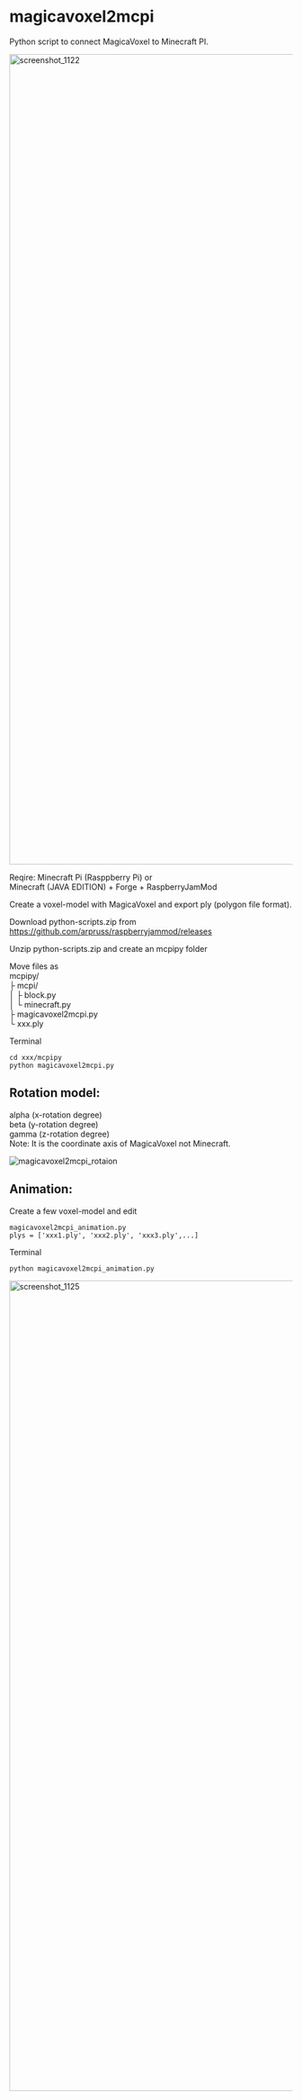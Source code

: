 # magicavoxel2mcpi

Python script to connect MagicaVoxel to Minecraft PI.

<img width="1440" alt="screenshot_1122" src="https://user-images.githubusercontent.com/33368327/44855279-ab667500-aca5-11e8-8320-a025afcab091.png">

Reqire: Minecraft Pi (Rasppberry Pi) or  
        Minecraft (JAVA EDITION) + Forge + RaspberryJamMod
        
Create a voxel-model with MagicaVoxel and export ply (polygon file format).

Download python-scripts.zip from    
https://github.com/arpruss/raspberryjammod/releases

Unzip python-scripts.zip and create an mcpipy folder

Move files as  
mcpipy/  
    ├ mcpi/  
    │    ├ block.py  
    │    └ minecraft.py  
    ├ magicavoxel2mcpi.py  
    └ xxx.ply

Terminal

```
cd xxx/mcpipy
python magicavoxel2mcpi.py
```

## Rotation model:   
alpha (x-rotation degree)  
beta (y-rotation degree)   
gamma (z-rotation degree)    
Note: It is the coordinate axis of MagicaVoxel not Minecraft.  

![magicavoxel2mcpi_rotaion](https://user-images.githubusercontent.com/33368327/44855928-1a909900-aca7-11e8-9182-99df906f43be.jpg)

## Animation:  
Create a few voxel-model and edit   

```
magicavoxel2mcpi_animation.py
plys = ['xxx1.ply', 'xxx2.ply', 'xxx3.ply',...]
```

Terminal

```
python magicavoxel2mcpi_animation.py
```

<img width="1440" alt="screenshot_1125" src="https://user-images.githubusercontent.com/33368327/44855949-28deb500-aca7-11e8-9145-c3ae320ff334.png">




